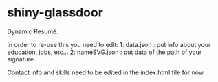 shiny-glassdoor
===============

Dynamic Resumé.

In order to re-use this you need to edit:
1: data.json : put info about your education, jobs, etc...
2: nameSVG.json : put data of the path of your signature.

Contact info and skills need to be edited in the index.html file for now.


